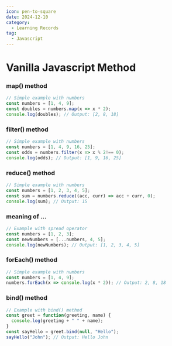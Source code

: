 ```yaml
---
icon: pen-to-square
date: 2024-12-10
category:
  - Learning Records
tag:
  - Javascript
---
```


# Vanilla Javascript Method

### map() method
```javascript
// Simple example with numbers
const numbers = [1, 4, 9];
const doubles = numbers.map(x => x * 2);
console.log(doubles); // Output: [2, 8, 18]
```

### filter() method
```javascript
// Simple example with numbers
const numbers = [1, 4, 9, 16, 25];
const odds = numbers.filter(x => x % 2!== 0);
console.log(odds); // Output: [1, 9, 16, 25]
```

### reduce() method
```javascript
// Simple example with numbers
const numbers = [1, 2, 3, 4, 5];
const sum = numbers.reduce((acc, curr) => acc + curr, 0);
console.log(sum); // Output: 15
```

### meaning of ...
```javascript
// Example with spread operator
const numbers = [1, 2, 3];
const newNumbers = [...numbers, 4, 5];
console.log(newNumbers); // Output: [1, 2, 3, 4, 5]
```

### forEach() method
```javascript
// Simple example with numbers
const numbers = [1, 4, 9];
numbers.forEach(x => console.log(x * 2)); // Output: 2, 8, 18
```

### bind() method
```javascript
// Example with bind() method
const greet = function(greeting, name) {
  console.log(greeting + " " + name);
}
const sayHello = greet.bind(null, "Hello");
sayHello("John"); // Output: Hello John
```
